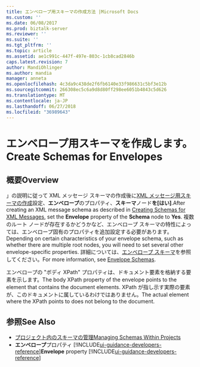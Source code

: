 ```yaml
---
title: エンベロープ用スキーマの作成方法 |Microsoft Docs
ms.custom: ''
ms.date: 06/08/2017
ms.prod: biztalk-server
ms.reviewer: ''
ms.suite: ''
ms.tgt_pltfrm: ''
ms.topic: article
ms.assetid: ae1c991c-447f-497e-803c-1cb8cad2846b
caps.latest.revision: 7
author: MandiOhlinger
ms.author: mandia
manager: anneta
ms.openlocfilehash: 4c3da9c438de2f6fb6140e33f986631c5bf3e12b
ms.sourcegitcommit: 266308ec5c6a9d8d80ff298ee6051b4843c5d626
ms.translationtype: MT
ms.contentlocale: ja-JP
ms.lasthandoff: 06/27/2018
ms.locfileid: "36989643"
---
```

# <a name="create-schemas-for-envelopes"></a><span data-ttu-id="c8c6e-102">エンベロープ用スキーマを作成します。</span><span class="sxs-lookup"><span data-stu-id="c8c6e-102">Create Schemas for Envelopes</span></span>

## <a name="overview"></a><span data-ttu-id="c8c6e-103">概要</span><span class="sxs-lookup"><span data-stu-id="c8c6e-103">Overview</span></span>
<span data-ttu-id="c8c6e-104">」の説明に従って XML メッセージ スキーマの作成後に[XML メッセージ用スキーマの作成](../core/how-to-create-schemas-for-xml-messages.md)設定、**エンベロープ**のプロパティ、**スキーマ**ノード**を[はい]**.</span><span class="sxs-lookup"><span data-stu-id="c8c6e-104">After creating an XML message schema as described in [Creating Schemas for XML Messages](../core/how-to-create-schemas-for-xml-messages.md), set the **Envelope** property of the **Schema** node to **Yes**.</span></span> <span data-ttu-id="c8c6e-105">複数のルート ノードが存在するかどうかなど、エンベロープ スキーマの特性によっては、エンベロープ固有のプロパティを追加設定する必要があります。</span><span class="sxs-lookup"><span data-stu-id="c8c6e-105">Depending on certain characteristics of your envelope schema, such as whether there are multiple root nodes, you will need to set several other envelope-specific properties.</span></span> <span data-ttu-id="c8c6e-106">詳細については、[エンベロープ スキーマ](../core/envelope-schemas.md)を参照してください。</span><span class="sxs-lookup"><span data-stu-id="c8c6e-106">For more information, see [Envelope Schemas](../core/envelope-schemas.md).</span></span>  

 <span data-ttu-id="c8c6e-107">エンベロープの "ボディ XPath" プロパティは、ドキュメント要素を格納する要素を示します。</span><span class="sxs-lookup"><span data-stu-id="c8c6e-107">The body XPath property of the envelope points to the element that contains the document elements.</span></span> <span data-ttu-id="c8c6e-108">XPath が指し示す実際の要素が、このドキュメントに属しているわけではありません。</span><span class="sxs-lookup"><span data-stu-id="c8c6e-108">The actual element where the XPath points to does not belong to the document.</span></span>  

## <a name="see-also"></a><span data-ttu-id="c8c6e-109">参照</span><span class="sxs-lookup"><span data-stu-id="c8c6e-109">See Also</span></span>  
- [<span data-ttu-id="c8c6e-110">プロジェクト内のスキーマの管理</span><span class="sxs-lookup"><span data-stu-id="c8c6e-110">Managing Schemas Within Projects</span></span>](../core/managing-schemas-within-projects.md)
- <span data-ttu-id="c8c6e-111">**エンベロープ**プロパティ [!INCLUDE[ui-guidance-developers-reference](../includes/ui-guidance-developers-reference.md)]</span><span class="sxs-lookup"><span data-stu-id="c8c6e-111">**Envelope** property [!INCLUDE[ui-guidance-developers-reference](../includes/ui-guidance-developers-reference.md)]</span></span>
